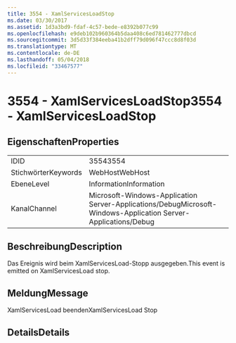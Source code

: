 ```yaml
---
title: 3554 - XamlServicesLoadStop
ms.date: 03/30/2017
ms.assetid: 1d3a3bd9-fdaf-4c57-bede-e8392b077c99
ms.openlocfilehash: e9deb102b960364b5daa408c6ed781462777dbcd
ms.sourcegitcommit: 3d5d33f384eeba41b2dff79d096f47ccc8d8f03d
ms.translationtype: MT
ms.contentlocale: de-DE
ms.lasthandoff: 05/04/2018
ms.locfileid: "33467577"
---
```

# <a name="3554---xamlservicesloadstop"></a><span data-ttu-id="d297e-102">3554 - XamlServicesLoadStop</span><span class="sxs-lookup"><span data-stu-id="d297e-102">3554 - XamlServicesLoadStop</span></span>
## <a name="properties"></a><span data-ttu-id="d297e-103">Eigenschaften</span><span class="sxs-lookup"><span data-stu-id="d297e-103">Properties</span></span>  
  
|||  
|-|-|  
|<span data-ttu-id="d297e-104">ID</span><span class="sxs-lookup"><span data-stu-id="d297e-104">ID</span></span>|<span data-ttu-id="d297e-105">3554</span><span class="sxs-lookup"><span data-stu-id="d297e-105">3554</span></span>|  
|<span data-ttu-id="d297e-106">Stichwörter</span><span class="sxs-lookup"><span data-stu-id="d297e-106">Keywords</span></span>|<span data-ttu-id="d297e-107">WebHost</span><span class="sxs-lookup"><span data-stu-id="d297e-107">WebHost</span></span>|  
|<span data-ttu-id="d297e-108">Ebene</span><span class="sxs-lookup"><span data-stu-id="d297e-108">Level</span></span>|<span data-ttu-id="d297e-109">Information</span><span class="sxs-lookup"><span data-stu-id="d297e-109">Information</span></span>|  
|<span data-ttu-id="d297e-110">Kanal</span><span class="sxs-lookup"><span data-stu-id="d297e-110">Channel</span></span>|<span data-ttu-id="d297e-111">Microsoft-Windows-Application Server-Applications/Debug</span><span class="sxs-lookup"><span data-stu-id="d297e-111">Microsoft-Windows-Application Server-Applications/Debug</span></span>|  
  
## <a name="description"></a><span data-ttu-id="d297e-112">Beschreibung</span><span class="sxs-lookup"><span data-stu-id="d297e-112">Description</span></span>  
 <span data-ttu-id="d297e-113">Das Ereignis wird beim XamlServicesLoad-Stopp ausgegeben.</span><span class="sxs-lookup"><span data-stu-id="d297e-113">This event is emitted on XamlServicesLoad stop.</span></span>  
  
## <a name="message"></a><span data-ttu-id="d297e-114">Meldung</span><span class="sxs-lookup"><span data-stu-id="d297e-114">Message</span></span>  
 <span data-ttu-id="d297e-115">XamlServicesLoad beenden</span><span class="sxs-lookup"><span data-stu-id="d297e-115">XamlServicesLoad Stop</span></span>  
  
## <a name="details"></a><span data-ttu-id="d297e-116">Details</span><span class="sxs-lookup"><span data-stu-id="d297e-116">Details</span></span>
